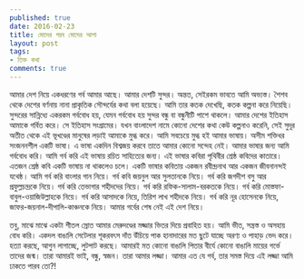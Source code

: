 ```yaml
---
published: true
date: 2016-02-23
title: মোদের গরব মোদের আশা
layout: post
tags:
- তিক্ত কথা
comments: true
---
```

আমার দেশ নিয়ে একধরণের গর্ব আমার আছে। আমার দেশটি সুন্দর। অন্তত, সেইরকম ভাবতে আমি অভ্যস্ত। শৈশব থেকে দেশের বর্ণনায় নানা প্রাকৃতিক সৌন্দর্যের কথা বলা হয়েছে। আমি তার কতক দেখেছি, কতক কল্পনা করে নিয়েছি। সুন্দরের সান্নিধ্যে একরকম গর্ববোধ হয়, যেমন গর্ববোধ হয় সুন্দর বন্ধু বা বন্ধুনীটি পাশে থাকলে। আমার দেশের ইতিহাস আমাকে গর্বিত করে। সে ইতিহাস সংগ্রামের। যখন বাংলাদেশ নামে কোনো দেশের কথা কেউ কল্পনাও করেনি, সেই সুদূর অতীত থেকে এই ভূখণ্ডের মানুষের লড়াই আমাকে মুগ্ধ করে। আমি সবচেয়ে মুগ্ধ হই আমার ভাষায়। অসীম শক্তিধর সংজননশীল একটি ভাষা। এ ভাষা একদিন বিশ্বজয় করবে তাতে আমার কোনো সন্দেহ নেই। আমার ভাষার জন্য আমি গর্ববোধ করি। আমি গর্ব করি এই ভাষায় রচিত সাহিত্যের জন্য। এই ভাষার কবিরা পৃথিবীর শ্রেষ্ঠ কবিদের কাতারে। এতজন শ্রেষ্ঠ কবি একটি ভাষায় না থাকলেও চলে। একটি ভাষার কবিতায় একজন রবীন্দ্রনাথ আর একজন জীবনানন্দই যথেষ্ঠ। আমি গর্ব করি বাংলার গান নিয়ে। গর্ব কবি জয়নুল আর সুলতানকে নিয়ে। গর্ব করি জগদীশ বসু আর প্রফুল্লচন্দ্রকে নিয়ে। গর্ব করি তেভাগার শহীদদের নিয়ে। গর্ব করি রফিক-সালাম-বরকতকে নিয়ে। গর্ব করি মোস্তফা-বাবুল-ওয়াজিউল্লাহকে নিয়ে। গর্ব করি আসাদকে নিয়ে, তিরিশ লাখ শহীদকে নিয়ে। গর্ব করি নূর হোসেনকে নিয়ে, জাফর-জয়নাল-দীপালি-কাঞ্চনকে নিয়ে। আমার গর্বের শেষ নেই এই দেশ নিয়ে।

তবু, মাঝে মাঝে একটা শীতল স্রোত আমার মেরুদণ্ডের মজ্জার ভিতর দিয়ে প্রবাহিত হয়। আমি ভীত, সন্ত্রস্ত ও অসহায় বোধ করি। একদল বাঙালি সেটেলার শূকরবৎস দাঁত উঁচিয়ে পাক হানাদারের মত ছুটে যাচ্ছে অরণ্য ও পাহাড় ভেদ করে। হত্যা করছে, আগুন লাগাচ্ছে, লুটপাট করছে। আমারই মত কোনো বাঙালি পিতার বীর্যে কোনো বাঙালি মায়ের গর্ভে তাদের জন্ম। তারা আমারই ভাই, বন্ধু, স্বজন। তারা আমার লজ্জা। আমার এত যে গর্ব, তার সমস্ত দিয়ে এই লজ্জা আমি ঢাকতে পারব তো?! 